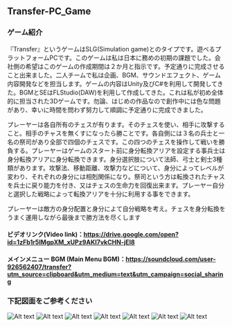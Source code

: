 ## Transfer-PC_Game
### ゲーム紹介
『Transfer』というゲームはSLG(Simulation game)とのタイプです。遊べるプラットフォームPCです。このゲームは私は日本に務めの初期の課題でした。会社側の希望はこのゲームの作成期間は２か月と指示です。予定通りに完成させること出来ました。二人チームで私は企画、BGM、サウンドエフェクト、ゲーム内容開発などを担当します。ゲームの内容はUnity及びC#を利用して開発してきた。BGMとSEはFLStudio(DAW)を利用して作成してきた。これは私が初め全体的に担当された3Dゲームです。勿論、はじめの作品なので創作中には色な問題があり、幸いに時間を問わず努力して順調に予定通りに完成できました。


プレーヤーは各自所有のチェスが有ります。そのチェスを使い、相手に攻撃すること。相手のチャスを無くすになったら勝ことです。各自側には３名の兵士と一名の祭司があり全部で四個のチェスです。この四つのチェスを操作して戦いを勝負する。プレーヤーはゲームのスタート前に身分転換アリアを設定する事兵士は身分転換アリアに身分転換できます。身分選択肢について法師、弓士と剣士3種類があります。攻撃法、移動距離、攻撃力などについて、身分によってレベルが変わり、それぞれの身分には相剋関係になり。祭司という方は転換されたチャスを兵士に戻り能力を付き、又はチェスの生命力を回復出来ます。プレーヤー自分と選択した戦略によって転換アリアを十分に利用する事をできます。

​
プレーヤーは敵方の身分配置と身分によて自分戦略を考え。チェスを身分転換をうまく運用しながら最後まで勝方法を尽くします

#### ビデオリンク(Video link)：https://drive.google.com/open?id=1zFb1r5IMgpXM_xUPz9AKI7vkCHN-jEl8<br>
#### メインメニュー BGM (Main Menu BGM)：https://soundcloud.com/user-926562407/transfer?utm_source=clipboard&utm_medium=text&utm_campaign=social_sharing<br>
### 下記図面をご参考ください

![Alt text](https://imgur.com/XACmobV.jpg "Start Menu")
![Alt text](https://imgur.com/irm5tPk.jpg "Help Menu")
![Alt text](https://imgur.com/PiQPZPf.jpg "Loading Scene")
![Alt text](https://imgur.com/sPFarEo.jpg "Game Scene")
![Alt text](https://i.imgur.com/oG9dc73.png "Transfer Menu")
![Alt text](https://imgur.com/DJtGARi.jpg "Game Scene")
![Alt text](https://imgur.com/fvqO0ot.jpg "Win Menu")

